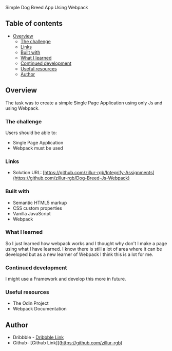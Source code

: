 Simple Dog Breed App Using Webpack

## Table of contents

- [Overview](#overview)
  - [The challenge](#the-challenge)
  - [Links](#links)
  - [Built with](#built-with)
  - [What I learned](#what-i-learned)
  - [Continued development](#continued-development)
  - [Useful resources](#useful-resources)
  - [Author](#author)

## Overview

The task was to create a simple Single Page Application using only Js and using Webpack.

### The challenge

Users should be able to:

- Single Page Application
- Webpack must be used

### Links

- Solution URL: [https://github.com/zillur-rgb/Integrify-Assignments](https://github.com/zillur-rgb/Dog-Breed-Js-Webpack)

### Built with

- Semantic HTML5 markup
- CSS custom properties
- Vanilla JavaScript
- Webpack

### What I learned

So I just learned how webpack works and I thought why don't I make a page using what I have learned. I know there is still a lot of area where it can be developed but as a new learner of Webpack I think this is a lot for me.

### Continued development

I might use a Framework and develop this more in future.

### Useful resources

- The Odin Project
- Webpack Documentation

## Author

- Dribbble - [Dribbble Link](https://dribbble.com/zillur-rgb)
- Github- [Github Link]](https://github.com/zillur-rgb)
